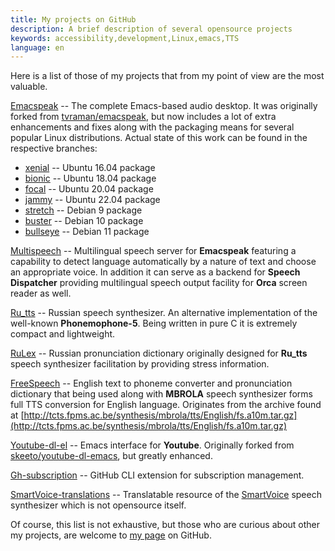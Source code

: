 ```yaml
---
title: My projects on GitHub
description: A brief description of several opensource projects
keywords: accessibility,development,Linux,emacs,TTS
language: en
---
```


Here is a list of those of my projects that from my point of view
are the most valuable.

[Emacspeak](https://github.com/poretsky/emacspeak) -- The complete
Emacs-based audio desktop. It was originally forked from
[tvraman/emacspeak](https://github.com/tvraman/emacspeak), but now
includes a lot of extra enhancements and fixes along with the
packaging means for several popular Linux distributions. Actual state
of this work can be found in the respective branches:

- [xenial](https://github.com/poretsky/emacspeak/tree/xenial) --
  Ubuntu 16.04 package
- [bionic](https://github.com/poretsky/emacspeak/tree/bionic) --
  Ubuntu 18.04 package
- [focal](https://github.com/poretsky/emacspeak/tree/focal) --
  Ubuntu 20.04 package
- [jammy](https://github.com/poretsky/emacspeak/tree/jammy) --
  Ubuntu 22.04 package
- [stretch](https://github.com/poretsky/emacspeak/tree/stretch) --
  Debian 9 package
- [buster](https://github.com/poretsky/emacspeak/tree/buster) --
  Debian 10 package
- [bullseye](https://github.com/poretsky/emacspeak/tree/bullseye) --
  Debian 11 package

[Multispeech](https://github.com/poretsky/multispeech) -- Multilingual
speech server for **Emacspeak** featuring a capability to detect
language automatically by a nature of text and choose an appropriate
voice. In addition it can serve as a backend for **Speech Dispatcher**
providing multilingual speech output facility for **Orca** screen
reader as well.

[Ru_tts](https://github.com/poretsky/ru_tts) -- Russian speech
synthesizer. An alternative implementation of the well-known
**Phonemophone-5**. Being written in pure C it is extremely compact
and lightweight.

[RuLex](https://github.com/poretsky/rulex) -- Russian pronunciation
dictionary originally designed for **Ru_tts** speech synthesizer
facilitation by providing stress information.

[FreeSpeech](https://github.com/poretsky/freespeech) -- English text
to phoneme converter and pronunciation dictionary that being used
along with **MBROLA** speech synthesizer forms full TTS conversion for
English language. Originates from the archive found at
[http://tcts.fpms.ac.be/synthesis/mbrola/tts/English/fs.a10m.tar.gz](http://tcts.fpms.ac.be/synthesis/mbrola/tts/English/fs.a10m.tar.gz)

[Youtube-dl-el](https://github.com/poretsky/youtube-dl-emacs) -- Emacs
interface for **Youtube**. Originally forked from
[skeeto/youtube-dl-emacs](https://github.com/skeeto/youtube-dl-emacs),
but greatly enhanced.

[Gh-subscription](https://github.com/poretsky/gh-subscription) --
GitHub CLI extension for subscription management.

[SmartVoice-translations](https://github.com/poretsky/SmartVoice-translations) --
Translatable resource of the [SmartVoice](android/smartvoice/index.md)
speech synthesizer which is not opensource itself.

Of course, this list is not exhaustive, but those who are curious
about other my projects, are welcome to
[my page](https://github.com/poretsky) on GitHub.
